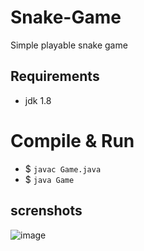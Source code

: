 # Snake-Game
Simple playable snake game

## Requirements
  - jdk 1.8

# Compile & Run
  - $ `javac Game.java`
  - $ `java Game`

## screnshots
![image](https://user-images.githubusercontent.com/34955038/36860409-2b4624a2-1da7-11e8-9bb1-6f66f438d313.JPG)





